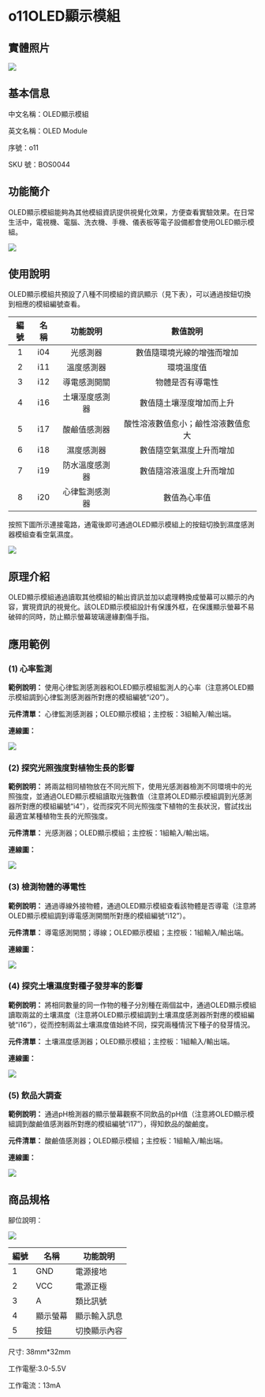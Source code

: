 # o11OLED顯示模組

## 實體照片

![](<../../../.gitbook/assets/boson-xian-shi-ping-mo-kuai-shi-wu-tu (2) (2) (2) (2).jpg>)

## 基本信息

中文名稱：OLED顯示模組

英文名稱：OLED Module

序號：o11

SKU 號：BOS0044

## 功能簡介

OLED顯示模組能夠為其他模組資訊提供視覺化效果，方便查看實驗效果。在日常生活中，電視機、電腦、洗衣機、手機、儀表板等電子設備都會使用OLED顯示模組。

![](<../../../.gitbook/assets/oled_module_intro (1) (1) (1) (1).png>)

## 使用說明

OLED顯示模組共預設了八種不同模組的資訊顯示（見下表），可以通過按鈕切換到相應的模組編號查看。

| **編號** | **名稱** | **功能說明** |      **數值說明**     |
| :----: | :----: | :------: | :---------------: |
|    1   |   i04  |   光感測器   |   數值隨環境光線的增強而增加   |
|    2   |   i11  |   溫度感測器  |       環境溫度值       |
|    3   |   i12  |  導電感測開關  |      物體是否有導電性     |
|    4   |   i16  |  土壤溼度感測器 |    數值隨土壤溼度增加而上升   |
|    5   |   i17  |  酸鹼值感測器  | 酸性溶液數值愈小；鹼性溶液數值愈大 |
|    6   |   i18  |   濕度感測器  |    數值隨空氣濕度上升而增加   |
|    7   |   i19  |  防水溫度感測器 |    數值隨溶液溫度上升而增加   |
|    8   |   i20  |  心律監測感測器 |       數值為心率值      |

按照下圖所示連接電路，通電後即可通過OLED顯示模組上的按鈕切換到濕度感測器模組查看空氣濕度。

![](<../../../.gitbook/assets/boson-xian-shi-ping-mo-kuai-shi-yong-shuo-ming-2 (2) (2) (2) (1).png>)

## 原理介紹

OLED顯示模組通過讀取其他模組的輸出資訊並加以處理轉換成螢幕可以顯示的內容，實現資訊的視覺化。該OLED顯示模組設計有保護外框，在保護顯示螢幕不易破碎的同時，防止顯示螢幕玻璃邊緣劃傷手指。

## 應用範例

### **(1) 心率監測**

**範例說明：** 使用心律監測感測器和OLED顯示模組監測人的心率（注意將OLED顯示模組調到心律監測感測器所對應的模組編號“i20”）。

**元件清單：** 心律監測感測器；OLED顯示模組；主控板：3組輸入/輸出端。

**連線圖：**

![](<../../../.gitbook/assets/heartrate_monitor_sensor_example2 (4).png>)

### **(2) 探究光照強度對植物生長的影響**

**範例說明：** 將兩盆相同植物放在不同光照下，使用光感測器檢測不同環境中的光照強度，並通過OLED顯示模組讀取光強數值（注意將OLED顯示模組調到光感測器所對應的模組編號“i4”），從而探究不同光照強度下植物的生長狀況，嘗試找出最適宜某種植物生長的光照強度。

**元件清單：** 光感測器；OLED顯示模組；主控板：1組輸入/輸出端。

**連線圖：**

![](<../../../.gitbook/assets/boson-xian-shi-ping-mo-kuai-guang-qiang-dui-zhi-wu-ying-xiang-lian-xian-tu (4) (4) (4) (1) (3).png>)

### **(3) 檢測物體的導電性**

**範例說明：** 通過導線外接物體，通過OLED顯示模組查看該物體是否導電（注意將OLED顯示模組調到導電感測開關所對應的模組編號“i12”）。

**元件清單：** 導電感測開關；導線；OLED顯示模組；主控板：1組輸入/輸出端。

**連線圖：**

![](<../../../.gitbook/assets/conductivity_sensor_switch_example1 (3).png>)

### **(4) 探究土壤濕度對種子發芽率的影響**

**範例說明：** 將相同數量的同一作物的種子分別種在兩個盆中，通過OLED顯示模組讀取兩盆的土壤濕度（注意將OLED顯示模組調到土壤濕度感測器所對應的模組編號“i16”），從而控制兩盆土壤濕度值始終不同，探究兩種情況下種子的發芽情況。

**元件清單：** 土壤濕度感測器；OLED顯示模組；主控板：1組輸入/輸出端。

**連線圖：**

![](<../../../.gitbook/assets/boson-tu-rang-shi-du-chuan-gan-qi-shi-yong-shuo-ming-1 (2) (1) (5).png>)

### **(5) 飲品大調查**

**範例說明：** 通過pH檢測器的顯示螢幕觀察不同飲品的pH值（注意將OLED顯示模組調到酸鹼值感測器所對應的模組編號“i17”），得知飲品的酸鹼度。

**元件清單：** 酸鹼值感測器；OLED顯示模組；主控板：1組輸入/輸出端。

**連線圖：**

![](<../../../.gitbook/assets/oled_module_example5 (5).png>)

## 商品規格

腳位說明：

![](../../../.gitbook/assets/OLED_module_spec.png)

| **編號** | **名稱** | **功能說明** |
| ------ | ------ | -------- |
| 1      | GND    | 電源接地     |
| 2      | VCC    | 電源正極     |
| 3      | A      | 類比訊號     |
| 4      | 顯示螢幕   | 顯示輸入訊息   |
| 5      | 按鈕     | 切換顯示內容   |

尺寸: 38mm\*32mm

工作電壓:3.0-5.5V

工作電流：13mA

